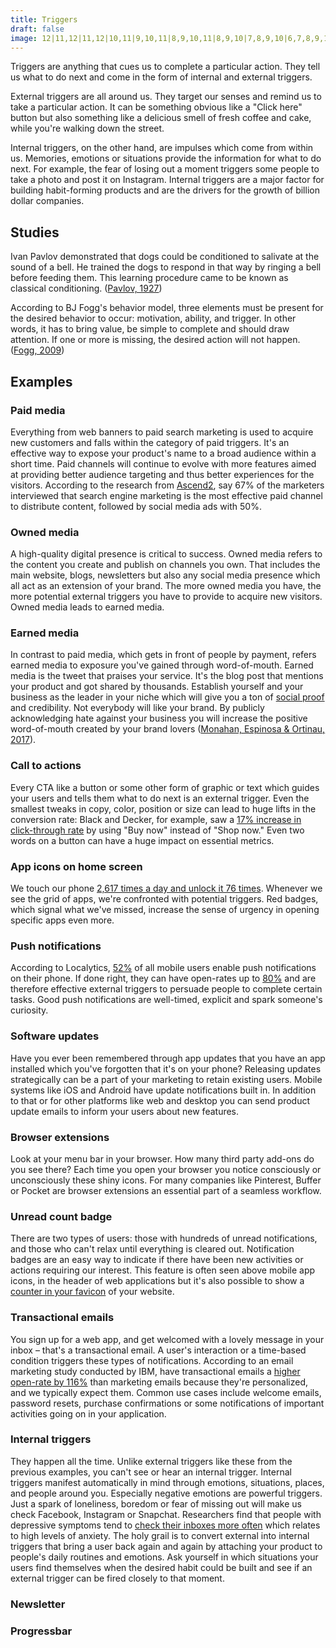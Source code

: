 ```yaml
---
title: Triggers
draft: false
image: 12|11,12|11,12|10,11|9,10,11|8,9,10,11|8,9,10|7,8,9,10|6,7,8,9,10,11,12,13,14,15,16,17|5,6,7,8,9,10,11,12,13,14,15,16|5,6,7,8,9,10,11,12,13,14,15,16|4,5,6,7,8,9,10,11,12,13,14,15|11,12,13,14|11,12,13|10,11,12,13|10,11,12|10,11|9,10|9,10|9
---
```


Triggers are anything that cues us to complete a particular action. They tell us what to do next and come in the form of internal and external triggers.

External triggers are all around us. They target our senses and remind us to take a particular action. It can be something obvious like a "Click here" button but also something like a delicious smell of fresh coffee and cake, while you're walking down the street.

Internal triggers, on the other hand, are impulses which come from within us. Memories, emotions or situations provide the information for what to do next. For example, the fear of losing out a moment triggers some people to take a photo and post it on Instagram. Internal triggers are a major factor for building habit-forming products and are the drivers for the growth of billion dollar companies.


## Studies

Ivan Pavlov demonstrated that dogs could be conditioned to salivate at the sound of a bell. He trained the dogs to respond in that way by ringing a bell before feeding them. This learning procedure came to be known as classical conditioning. ([Pavlov, 1927](http://psychclassics.yorku.ca/Pavlov/))

According to BJ Fogg's behavior model, three elements must be present for the desired behavior to occur: motivation, ability, and trigger. In other words, it has to bring value, be simple to complete and should draw attention. If one or more is missing, the desired action will not happen. ([Fogg, 2009](http://dl.acm.org/citation.cfm?doid=1541948.1541999))


## Examples


### Paid media
Everything from web banners to paid search marketing is used to acquire new customers and falls within the category of paid triggers. It's an effective way to expose your product's name to a broad audience within a short time. Paid channels will continue to evolve with more features aimed at providing better audience targeting and thus better experiences for the visitors. According to the research from [Ascend2](http://research.ascend2.com/2017-content-marketing-distribution-survey-summary-report/), say 67% of the marketers interviewed that search engine marketing is the most effective paid channel to distribute content, followed by social media ads with 50%.


### Owned media
A high-quality digital presence is critical to success. Owned media refers to the content you create and publish on channels you own. That includes the main website, blogs, newsletters but also any social media presence which all act as an extension of your brand. The more owned media you have, the more potential external triggers you have to provide to acquire new visitors. Owned media leads to earned media.


### Earned media
In contrast to paid media, which gets in front of people by payment, refers earned media to exposure you've gained through word-of-mouth. Earned media is the tweet that praises your service. It's the blog post that mentions your product and got shared by thousands. Establish yourself and your business as the leader in your niche which will give you a ton of [social proof](/social-proof/) and credibility. Not everybody will like your brand. By publicly acknowledging hate against your business you will increase the positive word-of-mouth created by your brand lovers ([Monahan, Espinosa & Ortinau, 2017](https://www.researchgate.net/publication/314266211_Hate_Does_Not_Have_to_Hurt_The_Influence_of_Hate-Acknowledging_Advertising_on_Positive_Word_of_Mouth_An_Extended_Abstract)).


### Call to actions
Every CTA like a button or some other form of graphic or text which guides your users and tells them what to do next is an external trigger. Even the smallest tweaks in copy, color, position or size can lead to huge lifts in the conversion rate: Black and Decker, for example, saw a [17% increase in click-through rate](https://blog.optimizely.com/2014/07/03/black-decker-discovers-big-win-in-buy-now-vs-shop-now-test/) by using "Buy now" instead of "Shop now." Even two words on a button can have a huge impact on essential metrics.


### App icons on home screen
We touch our phone [2,617 times a day and unlock it 76 times](https://blog.dscout.com/mobile-touches). Whenever we see the grid of apps, we're confronted with potential triggers. Red badges, which signal what we've missed, increase the sense of urgency in opening specific apps even more.


### Push notifications
According to Localytics, [52%](http://info.localytics.com/blog/52-percent-of-users-enable-push-messaging) of all mobile users enable push notifications on their phone. If done right, they can have open-rates up to [80%](http://blog.thanx.com/push-notification-open-rate-statistics-50-80) and are therefore effective external triggers to persuade people to complete certain tasks. Good push notifications are well-timed, explicit and spark someone's curiosity.


### Software updates
Have you ever been remembered through app updates that you have an app installed which you've forgotten that it's on your phone? Releasing updates strategically can be a part of your marketing to retain existing users. Mobile systems like iOS and Android have update notifications built in. In addition to that or for other platforms like web and desktop you can send product update emails to inform your users about new features.


### Browser extensions
Look at your menu bar in your browser. How many third party add-ons do you see there? Each time you open your browser you notice consciously or unconsciously these shiny icons. For many companies like Pinterest, Buffer or Pocket are browser extensions an essential part of a seamless workflow.


### Unread count badge
There are two types of users: those with hundreds of unread notifications, and those who can't relax until everything is cleared out. Notification badges are an easy way to indicate if there have been new activities or actions requiring our interest. This feature is often seen above mobile app icons, in the header of web applications but it's also possible to show a [counter in your favicon](http://lab.ejci.net/favico.js/) of your website.


### Transactional emails
You sign up for a web app, and get welcomed with a lovely message in your inbox – that's a transactional email. A user's interaction or a time-based condition triggers these types of notifications. According to an email marketing study conducted by IBM, have transactional emails a [higher open-rate by 116%](https://www-01.ibm.com/marketing/iwm/dre/signup?source=urx-13772&S_PKG=ov56286) than marketing emails because they're personalized, and we typically expect them. Common use cases include welcome emails, password resets, purchase confirmations or some notifications of important activities going on in your application.


### Internal triggers
They happen all the time. Unlike external triggers like these from the previous examples, you can't see or hear an internal trigger. Internal triggers manifest automatically in mind through emotions, situations, places, and people around you. Especially negative emotions are powerful triggers. Just a spark of loneliness, boredom or fear of missing out will make us check Facebook, Instagram or Snapchat. Researchers find that people with depressive symptoms tend to [check their inboxes more often](http://www.nytimes.com/2012/06/17/opinion/sunday/how-depressed-people-use-the-internet.html?mcubz=3) which relates to high levels of anxiety. The holy grail is to convert external into internal triggers that bring a user back again and again by attaching your product to people's daily routines and emotions. Ask yourself in which situations your users find themselves when the desired habit could be built and see if an external trigger can be fired closely to that moment.


### Newsletter

### Progressbar
